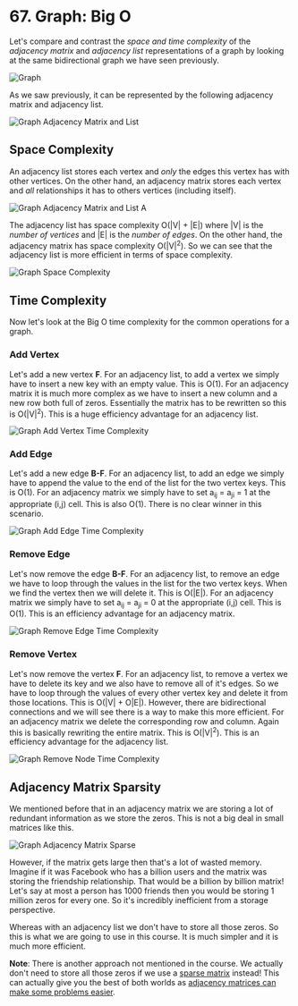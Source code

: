 # 67. Graph: Big O

Let's compare and contrast the *space and time complexity* of the *adjacency matrix* and *adjacency list* representations of a graph by looking at the same bidirectional graph we have seen previously.

![Graph](./images/graph.jpg?raw=true "Graph")

As we saw previously, it can be represented by the following adjacency matrix and adjacency list.

![Graph Adjacency Matrix and List](./images/graph-adjacency-matrix-and-list.jpg?raw=true "Graph Adjacency Matrix and List")


## Space Complexity

An adjacency list stores each vertex and *only* the edges this vertex has with other vertices. On the other hand, an adjacency matrix stores each vertex and *all* relationships it has to others vertices (including itself).

![Graph Adjacency Matrix and List A](./images/graph-adjacency-matrix-and-list-a.jpg?raw=true "Graph Adjacency Matrix and List A")

The adjacency list has space complexity O(|V| + |E|) where |V| is the *number of vertices* and |E| is the *number of edges*. On the other hand, the adjacency matrix has space complexity O(|V|<sup>2</sup>). So we can see that the adjacency list is more efficient in terms of space complexity.

![Graph Space Complexity](./images/graph-space-complexity.jpg?raw=true "Graph Space Complexity")

## Time Complexity

Now let's look at the Big O time complexity for the common operations for a graph.

### Add Vertex

Let's add a new vertex **F**. For an adjacency list, to add a vertex we simply have to insert a new key with an empty value. This is O(1). For an adjacency matrix it is much more complex as we have to insert a new column and a new row both full of zeros. Essentially the matrix has to be rewritten so this is O(|V|<sup>2</sup>). This is a huge efficiency advantage for an adjacency list.

![Graph Add Vertex Time Complexity](./images/graph-add-vertex-time-complexity.jpg?raw=true "Graph Add Vertex Time Complexity")

### Add Edge

Let's add a new edge **B-F**. For an adjacency list, to add an edge we simply have to append the value to the end of the list for the two vertex keys. This is O(1). For an adjacency matrix we simply have to set a<sub>ij</sub> = a<sub>ji</sub> = 1 at the appropriate (i,j) cell. This is also O(1). There is no clear winner in this scenario.

![Graph Add Edge Time Complexity](./images/graph-add-edge-time-complexity.jpg?raw=true "Graph Add Edge Time Complexity")

### Remove Edge

Let's now remove the edge **B-F**. For an adjacency list, to remove an edge we have to loop through the values in the list for the two vertex keys. When we find the vertex then we will delete it. This is O(|E|). For an adjacency matrix we simply have to set a<sub>ij</sub> = a<sub>ji</sub> = 0 at the appropriate (i,j) cell. This is O(1). This is an efficiency advantage for an adjacency matrix.

![Graph Remove Edge Time Complexity](./images/graph-remove-edge-time-complexity.jpg?raw=true "Graph Remove Edge Time Complexity")

### Remove Vertex

Let's now remove the vertex **F**. For an adjacency list, to remove a vertex we have to delete its key and we also have to remove all of it's edges. So we have to loop through the values of every other vertex key and delete it from those locations. This is O(|V| + O|E|). However, there are bidirectional connections and we will see there is a way to make this more efficient. For an adjacency matrix we delete the corresponding row and column. Again this is basically rewriting the entire matrix. This is O(|V|<sup>2</sup>). This is an efficiency advantage for the adjacency list.

![Graph Remove Node Time Complexity](./images/graph-remove-node-time-complexity.jpg?raw=true "Graph Remove Node Time Complexity")

## Adjacency Matrix Sparsity

We mentioned before that in an adjacency matrix we are storing a lot of redundant information as we store the zeros. This is not a big deal in small matrices like this.

![Graph Adjacency Matrix Sparse](./images/graph-adjacency-matrix-sparse.jpg?raw=true "Graph Adjacency Matrix Sparse")

However, if the matrix gets large then that's a lot of wasted memory. Imagine if it was Facebook who has a billion users and the matrix was storing the friendship relationship. That would be a billion by billion matrix! Let's say at most a person has 1000 friends then you would be storing 1 million zeros for every one. So it's incredibly inefficient from a storage perspective. 

Whereas with an adjacency list we don't have to store all those zeros. So this is what we are going to use in this course. It is much simpler and it is much more efficient.

**Note**: There is another approach not mentioned in the course. We actually don't need to store all those zeros if we use a [sparse matrix](https://en.wikipedia.org/wiki/Sparse_matrix) instead! This can actually give you the best of both worlds as [adjacency matrices can make some problems easier](https://stackoverflow.com/a/22598035). 
